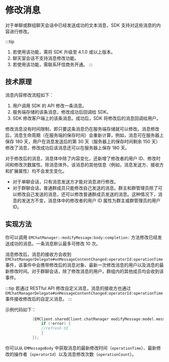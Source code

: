 # 修改消息

对于单聊或群组聊天会话中已经发送成功的文本消息，SDK 支持对这些消息的内容进行修改。

:::tip
1. 若使用该功能，需将 SDK 升级至 4.1.0 或以上版本。
2. 聊天室会话不支持消息修改功能。
3. 若使用该功能，需联系环信商务开通。
:::

## 技术原理

消息内容修改流程如下：

1. 用户调用 SDK 的 API 修改一条消息。
2. 服务端存储的该条消息，修改成功后回调给 SDK。
3. SDK 修改客户端上的该条消息。成功后，SDK 将修改后的消息回调给用户。

修改消息没有时间限制，即只要这条消息仍在服务端存储就可以修改。消息修改后，消息生命周期（在服务端的保存时间）会重新计算，例如，消息可在服务器上保存 180 天，用户在消息发送后的第 30 天（服务器上的保存时间剩余 150 天）修改了消息，修改成功后该消息还可以在服务器上保存 180 天。

对于修改后的消息，消息体中除了内容变化，还新增了修改者的用户 ID、修改时间和修改次数属性。除消息体外，该消息的其他信息（例如，消息发送方、接收方和扩展属性）均不会发生变化。

- 对于单聊会话，只有消息发送方才能对消息进行修改。
- 对于群聊会话，普通群成员只能修改自己发送的消息。群主和群管理员除了可以修改自己发送的消息，还可以修改普通群成员发送的消息。这种情况下，消息的发送方不变，消息体中的修改者的用户 ID 属性为群主或群管理员的用户 ID。

## 实现方法

你可以调用 `EMChatManager::modifyMessage:body:completion:` 方法修改已经发送成功的消息。一条消息默认最多可修改 10 次。

消息修改后，消息的接收方会收到 `EMChatManagerDelegate#onMessageContentChanged:operatorId:operationTime` 事件，该事件中会携带修改后的消息对象、最新一次修改消息的用户以及消息的最新修改时间。对于群聊会话，除了修改消息的用户，群组内的其他成员均会收到该事件。

:::tip
若通过 RESTful API 修改自定义消息，消息的接收方也通过 `EMChatManagerDelegate#onMessageContentChanged:operatorId:operationTime` 事件接收修改后的自定义消息。
:::

示例代码如下：

```objective-c
            [EMClient.sharedClient.chatManager modifyMessage:model.message.messageId body:body completion:^(EMError * _Nullable error, EMChatMessage * _Nullable message) {
                if (!error) {
                //refresh UI
                }
            }];                    
```

你可以从 `EMMessageBody` 中获取消息的最新修改时间（`operationTime`）、最新修改的操作者（`operatorId`）以及消息修改次数（`operationCount`）。



